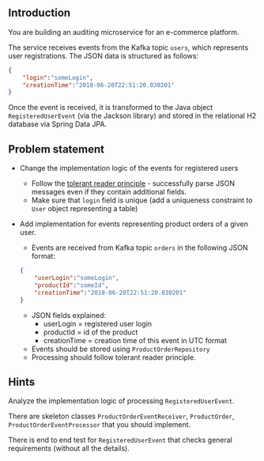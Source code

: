 ## Introduction
You are building an auditing microservice for an e-commerce platform.

The service receives events from the Kafka topic `users`, which represents user registrations.
The JSON data is structured as follows:

```json
{ 
    "login":"someLogin",   
    "creationTime":"2018-06-20T22:51:20.030201" 
}
```

Once the event is received, it is transformed to the Java object `RegisteredUserEvent` (via the Jackson library) and stored in the relational H2 database via Spring Data JPA.

## Problem statement
- Change the implementation logic of the events for registered users
    - Follow the [tolerant reader principle](https://martinfowler.com/bliki/TolerantReader.html) - successfully parse JSON messages even if they contain additional fields.
    - Make sure that `login` field is unique (add a uniqueness constraint to `User` object representing a table)
- Add implementation for events representing product orders of a given user.
    - Events are received from Kafka topic `orders` in the following JSON format:

    ```json
    { 
        "userLogin":"someLogin", 
        "productId":"someId",    
        "creationTime":"2018-06-20T22:51:20.030201" 
    }
    ```
    - JSON fields explained:
        - userLogin = registered user login
        - productId = id of the product
        - creationTime = creation time of this event in UTC format
    - Events should be stored using `ProductOrderRepository`
    - Processing should follow tolerant reader principle.

## Hints
Analyze the implementation logic of processing `RegisteredUserEvent`.

There are skeleton classes `ProductOrderEventReceiver`, `ProductOrder`, `ProductOrderEventProcessor` that you should implement.

There is end to end test for `RegisteredUserEvent` that checks general requirements (without all the details).
